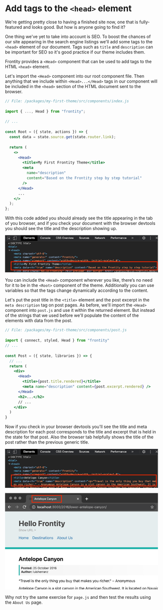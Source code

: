 # Add tags to the `<head>` element

We're getting pretty close to having a finished site now, one that is fully-featured and looks good. But how is anyone going to find it?

One thing we've yet to take into account is SEO. To boost the chances of our site appearing in the search engine listings we'll add some tags to the `<head>` element of our document. Tags such as `title` and `description` can be important for SEO so it's good practice if our theme includes them.

Frontity provides a `<Head>` component that can be used to add tags to the HTML `<head>` element.

Let's import the `<Head>` component into our root component file. Then anything that we include within `<Head>...</Head>` tags in our component will be included in the `<head>` section of the HTML document sent to the browser.

```jsx
// File: /packages/my-first-theme/src/components/index.js

import { ..., Head } from "frontity";

// ...

const Root = ({ state, actions }) => {
  const data = state.source.get(state.router.link);

  return (
    <>
      <Head>
        <title>My First Frontity Theme</title>
        <meta
          name="description"
          content="Based on the Frontity step by step tutorial"
        />
      </Head>
      ...
    </>
  );
};
```

With this code added you should already see the title appearing in the tab of you browser, and if you check your document with the browser devtools you should see the title and the description showing up.

<p>
  <img alt="Frontity in the console" src="../assets/part7img3.png" width="664">
</p>

You can include the `<Head>` component wherever you like, there’s no need for it to be in the `<Root>` component of the theme. Additionally you can use variables so that the tags change dynamically according to the content.

Let's put the post title in the `<title>` element and the post excerpt in the `meta description` tag on post pages. As before, we'll import the `<Head>` component into `post.js` and use it within the returned element. But instead of the strings that we used before we'll populate the content of the elements with data from the post.

```jsx
// File: /packages/my-first-theme/src/components/post.js

import { connect, styled, Head } from "frontity"
// ...

const Post = ({ state, libraries }) => {
  // ...
  return (
    <div>
      <Head>
        <title>{post.title.rendered}</title>
        <meta name="description" content={post.excerpt.rendered} />
      </Head>
      <h2>...</h2>
      // ...
    </div>
  )
}
```

Now if you check in your browser devtools you'll see the title and meta description for each post corresponds to the title and excerpt that is held in the state for that post. Also the browser tab helpfully shows the title of the post rather than the previous generic title.

<p>
  <img alt="Frontity in the console" src="../assets/part7img4.png" width="664">
</p>

<p>
  <img alt="Frontity in the browser" src="../assets/part7img5.png" width="659">
</p>

Why not try the same exercise for `page.js` and then test the results using the `About Us` page.

